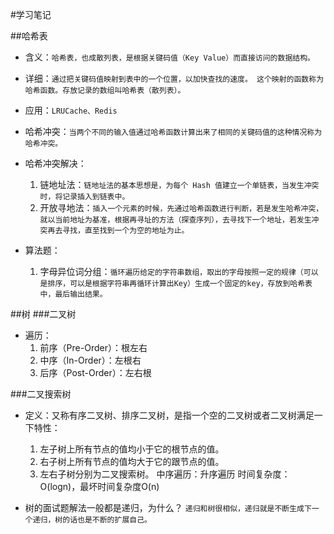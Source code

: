 #学习笔记

##哈希表
- 含义：```哈希表，也成散列表，是根据关键码值（Key Value）而直接访问的数据结构。```

- 详细：```通过把关键码值映射到表中的一个位置，以加快查找的速度。
这个映射的函数称为哈希函数。存放记录的数组叫哈希表（散列表）。```

- 应用：```LRUCache、Redis```

- 哈希冲突：```当两个不同的输入值通过哈希函数计算出来了相同的关键码值的这种情况称为哈希冲突。```
  
- 哈希冲突解决：
    1. 链地址法：```链地址法的基本思想是，为每个 Hash 值建立一个单链表，当发生冲突时，将记录插入到链表中。```
    2. 开放寻地法：```插入一个元素的时候，先通过哈希函数进行判断，若是发生哈希冲突，就以当前地址为基准，根据再寻址的方法（探查序列），去寻找下一个地址，若发生冲突再去寻找，直至找到一个为空的地址为止。```
    
- 算法题：
   1. 字母异位词分组：```循环遍历给定的字符串数组，取出的字母按照一定的规律（可以是排序，可以是根据字符串再循环计算出Key）生成一个固定的key，存放到哈希表中，最后输出结果。 ```
   
##树
###二叉树
- 遍历：
    1. 前序（Pre-Order）：根左右
    2. 中序（In-Order）：左根右
    3. 后序（Post-Order）：左右根
    
###二叉搜索树
- 定义：又称有序二叉树、排序二叉树，是指一个空的二叉树或者二叉树满足一下特性：
    1. 左子树上所有节点的值均小于它的根节点的值。
    2. 右子树上所有节点的值均大于它的跟节点的值。
    3. 左右子树分别为二叉搜索树。
    中序遍历：升序遍历
    时间复杂度：O(logn)，最坏时间复杂度O(n)

- 树的面试题解法一般都是递归，为什么？
    ```递归和树很相似，递归就是不断生成下一个递归，树的话也是不断的扩展自己。```